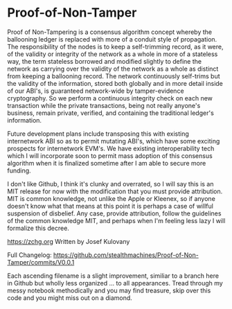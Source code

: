 # Proof-of-Non-Tamper

Proof of Non-Tampering is a consensus algorithm concept whereby the ballooning ledger is replaced with more of a conduit style of propagation. The responsibility of the nodes is to keep a self-trimming record, as it were, of the validity or integrity of the network as a whole in more of a stateless way, the term stateless borrowed and modified slightly to define the network as carrying over the validity of the network as a whole as distinct from keeping a ballooning record. The network continuously self-trims but the validity of the information, stored both globally and in more detail inside of our ABI's, is guaranteed network-wide by tamper-evidence cryptography. So we perform a continuous integrity check on each new transaction while the private transactions, being not really anyone's business, remain private, verified, and containing the traditional ledger's information.

Future development plans include transposing this with existing internetwork ABI so as to permit mutating ABI's, which have some exciting prospects for internetwork EVM's. We have existing interoperability tech which I will incorporate soon to permit mass adoption of this consensus algorithm when it is finalized sometime after I am able to secure more funding.

I don't like Github, I think it's clunky and overrated, so I will say this is an MIT release for now with the modification that you must provide attribution. MIT is common knowledge, not unlike the Apple or Kleenex, so if anyone doesn't know what that means at this point it is perhaps a case of willful suspension of disbelief. Any case, provide attribution, follow the guidelines of the common knowledge MIT, and perhaps when I'm feeling less lazy I will formalize this decree.

https://zchg.org
Written by Josef Kulovany

Full Changelog: https://github.com/stealthmachines/Proof-of-Non-Tamper/commits/V0.0.1

Each ascending filename is a slight improvement, similiar to a branch here in Github but wholly less organized ... to all appearances.  Tread through my messy notebook methodically and you may find treasure, skip over this code and you might miss out on a diamond.
